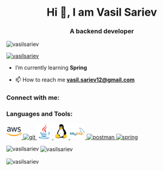 <h1 align="center">Hi 👋, I am Vasil Sariev</h1>
<h3 align="center">A backend developer</h3>

<p align="left"> <img src="https://komarev.com/ghpvc/?username=vasilsariev&label=Profile%20views&color=0e75b6&style=flat" alt="vasilsariev" /> </p>

<p align="left"> <a href="https://github.com/ryo-ma/github-profile-trophy"><img src="https://github-profile-trophy.vercel.app/?username=vasilsariev" alt="vasilsariev" /></a> </p>

- I’m currently learning **Spring**

- 📫 How to reach me **vasil.sariev12@gmail.com**

<h3 align="left">Connect with me:</h3>
<p align="left">
</p>

<h3 align="left">Languages and Tools:</h3>
<p align="left"> <a href="https://aws.amazon.com" target="_blank" rel="noreferrer"> <img src="https://raw.githubusercontent.com/devicons/devicon/master/icons/amazonwebservices/amazonwebservices-original-wordmark.svg" alt="aws" width="40" height="40"/> </a> <a href="https://git-scm.com/" target="_blank" rel="noreferrer"> <img src="https://www.vectorlogo.zone/logos/git-scm/git-scm-icon.svg" alt="git" width="40" height="40"/> </a> <a href="https://www.java.com" target="_blank" rel="noreferrer"> <img src="https://raw.githubusercontent.com/devicons/devicon/master/icons/java/java-original.svg" alt="java" width="40" height="40"/> </a> <a href="https://www.linux.org/" target="_blank" rel="noreferrer"> <img src="https://raw.githubusercontent.com/devicons/devicon/master/icons/linux/linux-original.svg" alt="linux" width="40" height="40"/> </a> <a href="https://www.mysql.com/" target="_blank" rel="noreferrer"> <img src="https://raw.githubusercontent.com/devicons/devicon/master/icons/mysql/mysql-original-wordmark.svg" alt="mysql" width="40" height="40"/> </a> <a href="https://postman.com" target="_blank" rel="noreferrer"> <img src="https://www.vectorlogo.zone/logos/getpostman/getpostman-icon.svg" alt="postman" width="40" height="40"/> </a> <a href="https://spring.io/" target="_blank" rel="noreferrer"> <img src="https://www.vectorlogo.zone/logos/springio/springio-icon.svg" alt="spring" width="40" height="40"/> </a> </p>

<p><img align="left" src="https://github-readme-stats.vercel.app/api/top-langs?username=vasilsariev&show_icons=true&locale=en&layout=compact" alt="vasilsariev" /></p>

<p>&nbsp;<img align="center" src="https://github-readme-stats.vercel.app/api?username=vasilsariev&show_icons=true&locale=en" alt="vasilsariev" /></p>

<p><img align="center" src="https://github-readme-streak-stats.herokuapp.com/?user=vasilsariev&" alt="vasilsariev" /></p>
